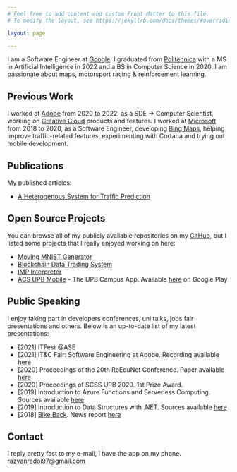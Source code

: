 ```yaml
---
# Feel free to add content and custom Front Matter to this file.
# To modify the layout, see https://jekyllrb.com/docs/themes/#overriding-theme-defaults

layout: page

---
```


I am a Software Engineer at [Google](https://www.google.com/).
I graduated from [Politehnica](https://upb.ro/) with a MS in Artificial Intelligence in 2022 and a BS in Computer Science in 2020.
I am passionate about maps, motorsport racing & reinforcement learning.

## Previous Work
I worked at [Adobe](https://https://www.adobe.com/) from 2020 to 2022, as a SDE -> Computer Scientist, working on [Creative Cloud](https://www.adobe.com/creativecloud.html) products and features.
I worked at [Microsoft](https://https://www.microsoft.com/) from 2018 to 2020, as a Software Engineer, developing [Bing Maps](https://bing.com/maps), helping improve traffic-related features, experimenting with Cortana and trying out mobile development.

## Publications
My published articles:
- [A Heterogenous System for Traffic Prediction](https://ieeexplore.ieee.org/document/9324885)

## Open Source Projects
You can browse all of my publicly available repositories on my [GitHub](https://github.com/razvanra2?tab=repositories), but I listed some projects that I really enjoyed working on here:
- [Moving MNIST Generator](https://github.com/razvanra2/moving_mnist_generator)
- [Blockchain Data Trading System](https://github.com/razvanra2/Blockchain-Data-Trading)
- [IMP Interpreter](https://github.com/razvanra2/IMP_Interpreter)
- [ACS UPB Mobile](https://github.com/acs-upb-mobile) - The UPB Campus App. Available [here](https://play.google.com/store/apps/details?id=ro.pub.acs.acs_upb_mobile) on Google Play

## Public Speaking
I enjoy taking part in developers conferences, uni talks, jobs fair presentations and others.
Below is an up-to-date list of my latest presentations:
- [2021] ITFest @ASE
- [2021] IT&C Fair: Software Engineering at Adobe. Recording available [here](https://www.youtube.com/watch?v=T9kICODy5go)
- [2020] Proceedings of the 20th RoEduNet Conference. Paper available [here](https://ieeexplore.ieee.org/document/9324885)
- [2020] Proceedings of SCSS UPB 2020. 1st Prize Award.
- [2019] Introduction to Azure Functions and Serverless Computing. Sources available [here](https://github.com/microsoft-dx/azure-functions-demo)
- [2019] Introduction to Data Structures with .NET. Sources available [here](https://github.com/razvanra2/dotnet-training)
- [2018] [Bike Back](https://innovationlabs.ro/teams/Bike%20Back). News report [here](https://stirileprotv.ro/ilikeit/smart-things/aplicatia-care-va-fluidiza-traficul-din-capitala-inventata-de-cativa-tineri-cum-functioneaza.html)

## Contact
I reply pretty fast to my e-mail, I have the app on my phone.
[razvanradoi97@gmail.com](mailto:razvanradoi97@gmail.com)
